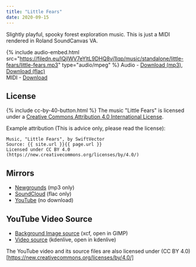 ```yaml
---
title: "Little Fears"
date: 2020-09-15 
---
```

Slightly playful, spooky forest exploration music. This is just a MIDI rendered in Roland SoundCanvas VA.

{% include audio-embed.html src="https://filedn.eu/lQjIWV7eYltL9DHQ8vi1lqp/music/standalone/little-fears/little-fears.mp3" type="audio/mpeg" %}
Audio -
[Download (mp3)](https://filedn.eu/lQjIWV7eYltL9DHQ8vi1lqp/music/standalone/little-fears/little-fears.mp3),
[Download (flac)](https://filedn.eu/lQjIWV7eYltL9DHQ8vi1lqp/music/standalone/little-fears/little-fears.flac)\
MIDI -
[Download](https://filedn.eu/lQjIWV7eYltL9DHQ8vi1lqp/music/standalone/little-fears/little-fears.mid)

## License
{% include cc-by-40-button.html %}
The music "Little Fears" is licensed under a [Creative Commons Attribution 4.0 International License](http://creativecommons.org/licenses/by/4.0/).

Example attribution (This is advice only, please read the license):
```
Music, "Little Fears", by SwiftVector
Source: {{ site.url }}{{ page.url }}
Licensed under CC BY 4.0 (https://new.creativecommons.org/licenses/by/4.0/)
```

## Mirrors
- [Newgrounds](https://www.newgrounds.com/audio/listen/964750) (mp3 only)
- [SoundCloud](https://soundcloud.com/swiftvector/little-fears) (flac only)
- [YouTube](https://www.youtube.com/watch?v=5dJ_EKMaR00) (no download)

## YouTube Video Source
- [Background Image source](https://filedn.eu/lQjIWV7eYltL9DHQ8vi1lqp/music/standalone/little-fears/little-fears-background.xcf) (xcf, open in GIMP)
- [Video source](https://filedn.eu/lQjIWV7eYltL9DHQ8vi1lqp/music/standalone/little-fears/little-fears.kdenlive) (kdenlive, open in kdenlive)

The YouTube video and its source files are also licensed under
(CC BY 4.0)[https://new.creativecommons.org/licenses/by/4.0/]

